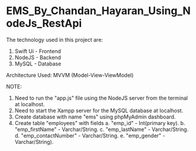 # EMS_By_Chandan_Hayaran_Using_NodeJs_RestApi

The technology used in this project are:
  1. Swift Ui - Frontend
  2. NodeJS - Backend
  3. MySQL - Database

Architecture Used: MVVM (Model-View-ViewModel)

NOTE: 
  1. Need to run the "app.js" file using the NodeJS server from the terminal at localhost.
  2. Need to start the Xampp server for the MySQL database at localhost.
  3. Create database with name "ems" using phpMyAdmin dashboard.
  4. Create table "employees" with fields 
      a. "emp_id" - Int(primary key).
      b. "emp_firstName" - Varchar/String.
      c. "emp_lastName" - Varchar/String.
      d. "emp_contactNumber" - Varchar/String.
      e. "emp_gender" - Varchar/String).
